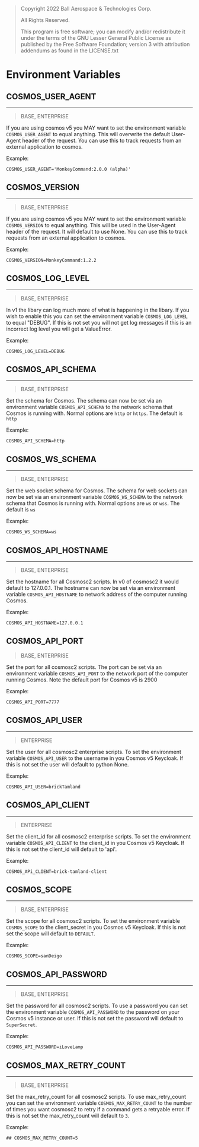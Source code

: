 > Copyright 2022 Ball Aerospace & Technologies Corp.
>
> All Rights Reserved.
>
> This program is free software; you can modify and/or redistribute it under the terms of the GNU Lesser General Public License as published by the Free Software Foundation; version 3 with attribution addendums as found in the LICENSE.txt

# Environment Variables

## COSMOS_USER_AGENT

---

> BASE, ENTERPRISE

If you are using cosmos v5 you MAY want to set the environment variable `COSMOS_USER_AGENT` to equal anything. This will overwrite the default User-Agent header of the request. You can use this to track requests from an external application to cosmos.

Example:

```
COSMOS_USER_AGENT='MonkeyCommand:2.0.0 (alpha)'
```

## COSMOS_VERSION

---

> BASE, ENTERPRISE

If you are using cosmos v5 you MAY want to set the environment variable `COSMOS_VERSION` to equal anything. This will be used in the User-Agent header of the request. It will default to use None. You can use this to track requests from an external application to cosmos.

Example:

```
COSMOS_VERSION=MonkeyCommand:1.2.2
```

## COSMOS_LOG_LEVEL

---

> BASE, ENTERPRISE

In v1 the libary can log much more of what is happening in the libary. If you wish to enable this you can set the environment variable `COSMOS_LOG_LEVEL` to equal "DEBUG". If this is not set you will not get log messages if this is an incorrect log level you will get a ValueError.

Example:

```
COSMOS_LOG_LEVEL=DEBUG
```

## COSMOS_API_SCHEMA

---

> BASE, ENTERPRISE

Set the schema for Cosmos. The schema can now be set via an environment variable `COSMOS_API_SCHEMA` to the network schema that Cosmos is running with. Normal options are `http` or `https`. The default is `http`

Example:

```
COSMOS_API_SCHEMA=http
```

## COSMOS_WS_SCHEMA

---

> BASE, ENTERPRISE

Set the web socket schema for Cosmos. The schema for web sockets can now be set via an environment variable `COSMOS_WS_SCHEMA` to the network schema that Cosmos is running with. Normal options are `ws` or `wss`. The default is `ws`

Example:

```
COSMOS_WS_SCHEMA=ws
```

## COSMOS_API_HOSTNAME

---

> BASE, ENTERPRISE

Set the hostname for all Cosmosc2 scripts. In v0 of cosmosc2 it would default to 127.0.0.1. The hostname can now be set via an environment variable `COSMOS_API_HOSTNAME` to network address of the computer running Cosmos.

Example:

```
COSMOS_API_HOSTNAME=127.0.0.1
```

## COSMOS_API_PORT

> BASE, ENTERPRISE

Set the port for all cosmosc2 scripts. The port can be set via an environment variable `COSMOS_API_PORT` to the network port of the computer running Cosmos. Note the default port for Cosmos v5 is 2900

Example:

```
COSMOS_API_PORT=7777
```

## COSMOS_API_USER

---

> ENTERPRISE

Set the user for all cosmosc2 enterprise scripts. To set the environment variable `COSMOS_API_USER` to the username in you Cosmos v5 Keycloak. If this is not set the user will default to python None.

Example:

```
COSMOS_API_USER=brickTamland
```

## COSMOS_API_CLIENT

---

> ENTERPRISE

Set the client_id for all cosmosc2 enterprise scripts. To set the environment variable `COSMOS_API_CLIENT` to the client_id in you Cosmos v5 Keycloak. If this is not set the client_id will default to 'api'.

Example:

```
COSMOS_APi_CLIENT=brick-tamland-client
```

## COSMOS_SCOPE

---

> BASE, ENTERPRISE

Set the scope for all cosmosc2 scripts. To set the environment variable `COSMOS_SCOPE` to the client_secret in you Cosmos v5 Keycloak. If this is not set the scope will default to `DEFAULT`.

Example:

```
COSMOS_SCOPE=sanDeigo
```

## COSMOS_API_PASSWORD

---

> BASE, ENTERPRISE

Set the password for all cosmosc2 scripts. To use a password you can set the environment variable `COSMOS_API_PASSWORD` to the password on your Cosmos v5 instance or user. If this is not set the password will default to `SuperSecret`.

Example:

```
COSMOS_API_PASSWORD=iLoveLamp
```

## COSMOS_MAX_RETRY_COUNT

---

> BASE, ENTERPRISE

Set the max_retry_count for all cosmosc2 scripts. To use max_retry_count you can set the environment variable `COSMOS_MAX_RETRY_COUNT` to the number of times you want cosmosc2 to retry if a command gets a retryable error. If this is not set the max_retry_count will default to `3`.

Example:

```
## COSMOS_MAX_RETRY_COUNT=5
```
